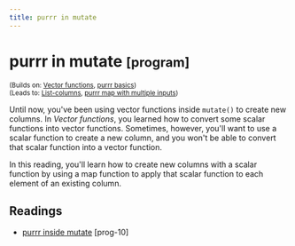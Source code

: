 ```yaml
---
title: purrr in mutate
---
```


<!-- Generated automatically from purrr-mutate.yml. Do not edit by hand -->

# purrr in mutate <small class='program'>[program]</small>
<small>(Builds on: [Vector functions](function-vector.md), [purrr basics](purrr-basics.md))</small>  
<small>(Leads to: [List-columns](list-cols.md), [purrr map with multiple inputs](purrr-parallel.md))</small>

Until now, you've been using vector functions inside `mutate()` to create new
columns. In *Vector functions*, you learned how to convert some scalar functions
into vector functions. Sometimes, however, you'll want to use a scalar function 
to create a new column, and you won't be able to convert that scalar function 
into a vector function. 

In this reading, you'll learn how to create new columns with a scalar function 
by using a map function to apply that scalar function to each element of an 
existing column.

## Readings

  * [purrr inside mutate](https://dcl-prog.stanford.edu/purrr-mutate.html) [prog-10]



